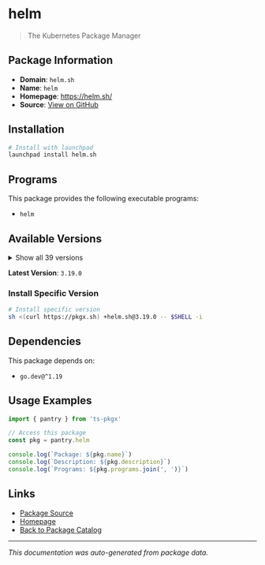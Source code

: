 # helm

> The Kubernetes Package Manager

## Package Information

- **Domain**: `helm.sh`
- **Name**: `helm`
- **Homepage**: https://helm.sh/
- **Source**: [View on GitHub](https://github.com/pkgxdev/pantry/tree/main/projects/helm.sh/package.yml)

## Installation

```bash
# Install with launchpad
launchpad install helm.sh
```

## Programs

This package provides the following executable programs:

- `helm`

## Available Versions

<details>
<summary>Show all 39 versions</summary>

- `3.19.0`, `3.18.6`, `3.18.5`, `3.18.4`, `3.18.3`
- `3.18.2`, `3.18.1`, `3.18.0`, `3.17.4`, `3.17.3`
- `3.17.2`, `3.17.1`, `3.17.0`, `3.16.4`, `3.16.3`
- `3.16.2`, `3.16.1`, `3.16.0`, `3.15.4`, `3.15.3`
- `3.15.2`, `3.15.1`, `3.15.0`, `3.14.4`, `3.14.3`
- `3.14.2`, `3.14.1`, `3.14.0`, `3.13.3`, `3.13.2`
- `3.13.1`, `3.13.0`, `3.12.3`, `3.12.2`, `3.12.1`
- `3.12.0`, `3.11.3`, `3.11.2`, `3.11.1`

</details>

**Latest Version**: `3.19.0`

### Install Specific Version

```bash
# Install specific version
sh <(curl https://pkgx.sh) +helm.sh@3.19.0 -- $SHELL -i
```

## Dependencies

This package depends on:

- `go.dev@^1.19`

## Usage Examples

```typescript
import { pantry } from 'ts-pkgx'

// Access this package
const pkg = pantry.helm

console.log(`Package: ${pkg.name}`)
console.log(`Description: ${pkg.description}`)
console.log(`Programs: ${pkg.programs.join(', ')}`)
```

## Links

- [Package Source](https://github.com/pkgxdev/pantry/tree/main/projects/helm.sh/package.yml)
- [Homepage](https://helm.sh/)
- [Back to Package Catalog](../../package-catalog.md)

---

*This documentation was auto-generated from package data.*
